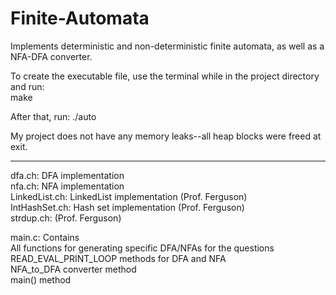 # Finite-Automata
Implements deterministic and non-deterministic finite automata, as well as a NFA-DFA converter.

To create the executable file, use the terminal while in the project directory and run:  
	make

After that, run:
	./auto

My project does not have any memory leaks--all heap blocks were freed at exit.

**************************************
dfa.ch: DFA implementation  
nfa.ch: NFA implementation  
LinkedList.ch: LinkedList implementation (Prof. Ferguson)  
IntHashSet.ch: Hash set implementation (Prof. Ferguson)  
strdup.ch: (Prof. Ferguson)  

main.c: Contains  
	All functions for generating specific DFA/NFAs for the questions  
	READ_EVAL_PRINT_LOOP methods for DFA and NFA  
	NFA_to_DFA converter method  
	main() method
